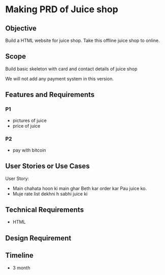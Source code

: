 # Making PRD of Juice shop

## Objective

Build a HTML website for juice shop. Take this offline juice shop to online.

## Scope

Build basic skeleton with card and contact details of juice shop

We will not add any payment system in this version.

## Features and Requirements

### P1
- pictures of juice
- price of juice

### P2
- pay with bitcoin

## User Stories or Use Cases

User Story:

- Main chahata hoon ki main ghar Beth kar order kar Pau juice ko.
- Muje rate list dekhni h sabhi juice ki

## Technical Requirements

- HTML

## Design Requirement

## Timeline

- 3 month